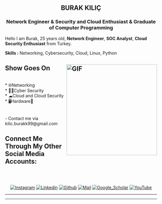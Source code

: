 <h2 align="center">BURAK KILIÇ</h2>
<h3 align="center">Network Engineer<span color="purple"> & </span>Security and Cloud Enthusiast<span color="purple"> & </span>  Graduate of Computer Programming </h3>




Hello I am Burak, 25 years old, **Network Engineer**, **SOC Analyst**, **Cloud Security Enthusiast** from Turkey.
</br>

**Skills :** Networking, Cybersecurity, Cloud, Linux, Python
</br>



## Show Goes On <img width="300px" align="right" alt="GIF" src="https://media4.giphy.com/media/v1.Y2lkPTc5MGI3NjExNWR5aXFuMWh5cmxlenNkY3J0MWdrb2Via2x4ZnVyaWN6NXRtbTliaCZlcD12MV9pbnRlcm5hbF9naWZfYnlfaWQmY3Q9Zw/jN9S0faVsUUfdaY50J/giphy.gif"/>

<br>
  * 🌐Networking<br>
  * 👨‍💻Cyber Security<br>
  * ☁Cloud and Cloud Security<br>
  * 🖥️Hardware🔌<br>
  <br>
  <br>
   - Contact me via kilic.burakk99@gmail.com

</br>

<h2 align="left">Connect Me Through My Other Social Media Accounts:</h2>
<br>
<br>
<div align=center>

[![Instagram](https://img.shields.io/badge/Instagram-E4405F?style=for-the-badge&logo=instagram&logoColor=white)](https://www.instagram.com/_brk_klc/)
[![Linkedin](https://img.shields.io/badge/LinkedIn-0077B5?style=for-the-badge&logo=linkedin&logoColor=white)](https://www.linkedin.com/in/burak-kilic-/)
[![Github](https://img.shields.io/badge/GitHub-100000?style=for-the-badge&logo=github&logoColor=white)](https://github.com/Ashnil99)
[![Mail](https://img.shields.io/badge/Gmail-D14836?style=for-the-badge&logo=gmail&logoColor=white)](kilic.burakk99@gmail.com)
[![Google_Scholar](https://img.shields.io/badge/Google%20Scholar-4285F4?style=for-the-badge&logo=google-scholar&logoColor=white)]()
[![YouTube](https://img.shields.io/badge/YouTube-FF0000?style=for-the-badge&logo=youtube&logoColor=white)](https://www.youtube.com/@Burak_Kilic)

</div>



-----


 
 
----------------

<div align=center>

  
</div>
